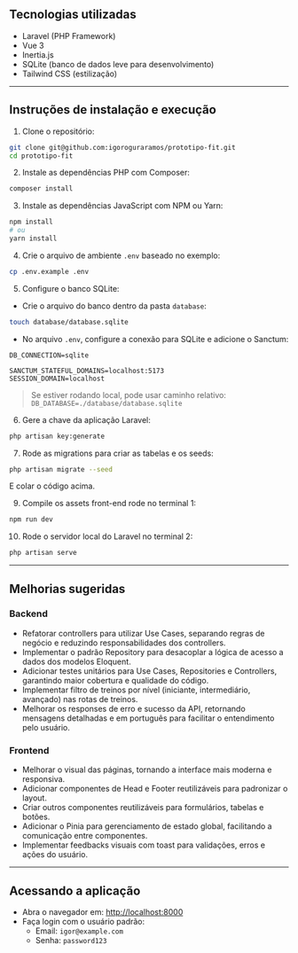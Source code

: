 ## Tecnologias utilizadas

- Laravel (PHP Framework)  
- Vue 3  
- Inertia.js  
- SQLite (banco de dados leve para desenvolvimento)  
- Tailwind CSS (estilização)  

---

## Instruções de instalação e execução

1. Clone o repositório:

```bash
git clone git@github.com:igoroguraramos/prototipo-fit.git
cd prototipo-fit
```

2. Instale as dependências PHP com Composer:

```bash
composer install
```

3. Instale as dependências JavaScript com NPM ou Yarn:

```bash
npm install
# ou
yarn install
```

4. Crie o arquivo de ambiente `.env` baseado no exemplo:

```bash
cp .env.example .env
```

5. Configure o banco SQLite:

- Crie o arquivo do banco dentro da pasta `database`:

```bash
touch database/database.sqlite
```

- No arquivo `.env`, configure a conexão para SQLite e adicione o Sanctum:

```
DB_CONNECTION=sqlite

SANCTUM_STATEFUL_DOMAINS=localhost:5173
SESSION_DOMAIN=localhost
```

> Se estiver rodando local, pode usar caminho relativo:  
> `DB_DATABASE=./database/database.sqlite`

6. Gere a chave da aplicação Laravel:

```bash
php artisan key:generate
```

7. Rode as migrations para criar as tabelas e os seeds:

```bash
php artisan migrate --seed
```

E colar o código acima.

9. Compile os assets front-end rode no terminal 1:

```bash
npm run dev
```

10. Rode o servidor local do Laravel no terminal 2:

```bash
php artisan serve
```

---


## Melhorias sugeridas


### Backend

- Refatorar controllers para utilizar Use Cases, separando regras de negócio e reduzindo responsabilidades dos controllers.
- Implementar o padrão Repository para desacoplar a lógica de acesso a dados dos modelos Eloquent.
- Adicionar testes unitários para Use Cases, Repositories e Controllers, garantindo maior cobertura e qualidade do código.
- Implementar filtro de treinos por nível (iniciante, intermediário, avançado) nas rotas de treinos.
- Melhorar os responses de erro e sucesso da API, retornando mensagens detalhadas e em português para facilitar o entendimento pelo usuário.


### Frontend

- Melhorar o visual das páginas, tornando a interface mais moderna e responsiva.
- Adicionar componentes de Head e Footer reutilizáveis para padronizar o layout.
- Criar outros componentes reutilizáveis para formulários, tabelas e botões.
- Adicionar o Pinia para gerenciamento de estado global, facilitando a comunicação entre componentes.
- Implementar feedbacks visuais com toast para validações, erros e ações do usuário.

---
## Acessando a aplicação

- Abra o navegador em: [http://localhost:8000](http://localhost:8000)  
- Faça login com o usuário padrão:  
  - Email: `igor@example.com`  
  - Senha: `password123`

